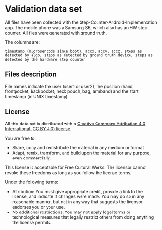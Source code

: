 Validation data set
===================

All files have been collected with the Step-Counter-Android-Implementation app.
The mobile phone was a Samsung S6, which also has an HW step counter.
All files were generated with ground truth.

The columns are:

    timestamp (microsencods since boot), accx, accy, accz, steps as detected by algo, steps as detected by ground truth device, steps as detected by the hardware step counter


## Files description

File names indicate the user (user1 or user2), the position (hand, frontpocket, backpocket, neck pouch, bag, armband) and the start timestamp (in UNIX timestamp).


## License

All this data set is distributed with a [Creative Commons Attribution 4.0 International (CC BY 4.0) license](https://creativecommons.org/licenses/by/4.0/).

You are free to:

- Share, copy and redistribute the material in any medium or format
- Adapt, remix, transform, and build upon the material for any purpose, even commercially.

This license is acceptable for Free Cultural Works.
The licensor cannot revoke these freedoms as long as you follow the license terms.

Under the following terms:

- Attribution: You must give appropriate credit, provide a link to the license, and indicate if changes were made. You may do so in any reasonable manner, but not in any way that suggests the licensor endorses you or your use.
- No additional restrictions: You may not apply legal terms or technological measures that legally restrict others from doing anything the license permits.